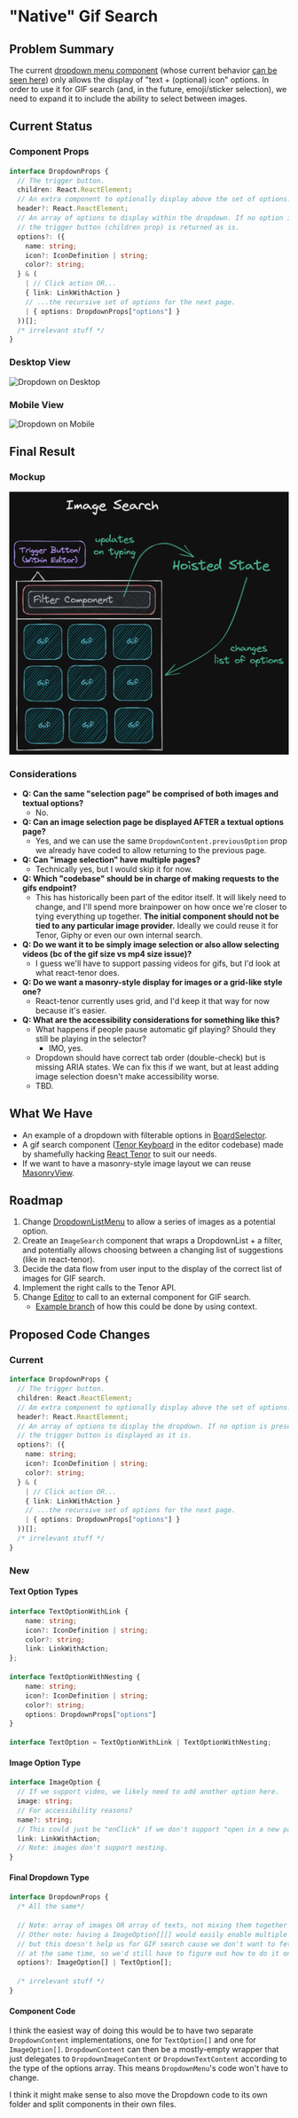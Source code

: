 # "Native" Gif Search

## Problem Summary

The current [dropdown menu component](https://github.com/BobaBoard/boba-components/blob/master/src/common/DropdownListMenu.tsx) (whose current behavior [can be seen here](https://bobaboard-ui.netlify.app/?path=/story/dropdown-preview--multiple-dropdowns)) only allows the display of "text + (optional) icon" options. In order to use it for GIF search (and, in the future, emoji/sticker selection), we need to expand it to include the ability to select between images.

## Current Status

### Component Props

```typescript
interface DropdownProps {
  // The trigger button.
  children: React.ReactElement;
  // An extra component to optionally display above the set of options.
  header?: React.ReactElement;
  // An array of options to display within the dropdown. If no option is present,
  // the trigger button (children prop) is returned as is.
  options?: ({
    name: string;
    icon?: IconDefinition | string;
    color?: string;
  } & (
    | // Click action OR...
    { link: LinkWithAction }
    // ...the recursive set of options for the next page.
    | { options: DropdownProps["options"] }
  ))[];
  /* irrelevant stuff */
}
```

### Desktop View

![Dropdown on Desktop](/img/documentation/ui-components/dropdown-desktop.png)

### Mobile View

![Dropdown on Mobile](/img/documentation/ui-components/dropdown-mobile.png)

## Final Result

### Mockup

![Gif Search](../../../static/img/wips/gif-search.png)

### Considerations

- **Q: Can the same "selection page" be comprised of both images and textual options?**
  - No.
- **Q: Can an image selection page be displayed AFTER a textual options page?**
  - Yes, and we can use the same `DropdownContent.previousOption` prop we already have coded to allow returning to the previous page.
- **Q: Can "image selection" have multiple pages?**
  - Technically yes, but I would skip it for now.
- **Q: Which "codebase" should be in charge of making requests to the gifs endpoint?**
  - This has historically been part of the editor itself. It will likely need to change, and I'll
    spend more brainpower on how once we're closer to tying everything up together. **The initial component should not be tied to any particular image provider.** Ideally we could reuse it for Tenor, Giphy or even our own internal search.
- **Q: Do we want it to be simply image selection or also allow selecting videos (bc of the gif size vs mp4 size issue)?**
  - I guess we'll have to support passing videos for gifs, but I'd look at what react-tenor does.
- **Q: Do we want a masonry-style display for images or a grid-like style one?**
  - React-tenor currently uses grid, and I'd keep it that way for now because it's easier.
- **Q: What are the accessibility considerations for something like this?**
  - What happens if people pause automatic gif playing? Should they still be playing in the
    selector?
    - IMO, yes.
  - Dropdown should have correct tab order (double-check) but is missing ARIA states. We can fix
    this if we want, but at least adding image selection doesn't make accessibility worse.
  - TBD.

## What We Have

- An example of a dropdown with filterable options in [BoardSelector](https://github.com/BobaBoard/boba-components/blob/master/src/tags/BoardSelector.tsx).
- A gif search component ([Tenor Keyboard](https://github.com/BobaBoard/boba-editor/blob/master/src/TenorKeyboard.js) in the editor codebase) made by shamefully hacking [React Tenor](https://github.com/CultureHQ/react-tenor) to suit our needs.
- If we want to have a masonry-style image layout we can reuse [MasonryView](https://github.com/BobaBoard/boba-components/blob/master/src/layout/MasonryView.tsx).

## Roadmap

1. Change [DropdownListMenu](https://github.com/BobaBoard/boba-components/blob/master/src/common/DropdownListMenu.tsx) to allow a series of images as a potential option.
2. Create an `ImageSearch` component that wraps a DropdownList + a filter, and potentially allows choosing between a changing list of suggestions (like in react-tenor).
3. Decide the data flow from user input to the display of the correct list of images for GIF search.
4. Implement the right calls to the Tenor API.
5. Change [Editor](https://github.com/BobaBoard/boba-editor/blob/9d5a60c3c4aea14e7d1b84ec6e3391a3dda2e4c2/src/Editor.tsx) to call to an external component for GIF search.
   - [Example branch](https://github.com/BobaBoard/boba-editor/tree/context-render) of how this could be done by using context.

## Proposed Code Changes

### Current

```typescript
interface DropdownProps {
  // The trigger button.
  children: React.ReactElement;
  // Am extra component to optionally display above the set of options.
  header?: React.ReactElement;
  // An array of options to display the dropdown. If no option is present,
  // the trigger button is displayed as it is.
  options?: ({
    name: string;
    icon?: IconDefinition | string;
    color?: string;
  } & (
    | // Click action OR...
    { link: LinkWithAction }
    // ...the recursive set of options for the next page.
    | { options: DropdownProps["options"] }
  ))[];
  /* irrelevant stuff */
}
```

### New

#### Text Option Types

```typescript
interface TextOptionWithLink {
    name: string;
    icon?: IconDefinition | string;
    color?: string;
    link: LinkWithAction;
};

interface TextOptionWithNesting {
    name: string;
    icon?: IconDefinition | string;
    color?: string;
    options: DropdownProps["options"]
}

interface TextOption = TextOptionWithLink | TextOptionWithNesting;
```

#### Image Option Type

```typescript
interface ImageOption {
  // If we support video, we likely need to add another option here.
  image: string;
  // For accessibility reasons?
  name?: string;
  // This could just be "onClick" if we don't support "open in a new page".
  link: LinkWithAction;
  // Note: images don't support nesting.
}
```

#### Final Dropdown Type

```typescript
interface DropdownProps {
  /* All the same*/

  // Note: array of images OR array of texts, not mixing them together in the same list.
  // Other note: having a ImageOption[][] would easily enable multiple pages of images,
  // but this doesn't help us for GIF search cause we don't want to fetch all the pages
  // at the same time, so we'd still have to figure out how to do it only on request.
  options?: ImageOption[] | TextOption[];

  /* irrelevant stuff */
}
```

#### Component Code

I think the easiest way of doing this would be to have two separate `DropdownContent` implementations, one for `TextOption[]` and one for `ImageOption[]`. `DropdownContent` can then be a mostly-empty wrapper that just delegates to `DropdownImageContent` or `DropdownTextContent` according to the type of the options array. This means `DropdownMenu`'s code won't have to change.

I think it might make sense to also move the Dropdown code to its own folder and split components in their own files.
